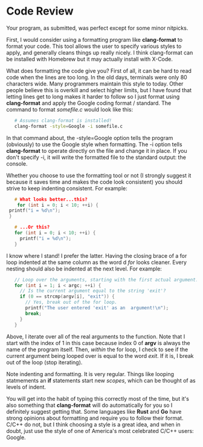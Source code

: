 # Code Review

Your program, as submitted, was perfect except for some minor nitpicks.

First, I would consider using a formatting program like **clang-format**
to format your code. This tool allows the user to specify various
styles to apply, and generally cleans things up really nicely. I think
clang-format can be installed with Homebrew but it may actually install
with X-Code.

What does formatting the code give you? First of all, it can be hard to
read code when the lines are too long. In the old days, terminals were
only 80 characters wide. Many programmers maintain this style to today.
Other people believe this is overkill and select higher limits, but I
have found that letting lines get to long makes it harder to follow so
I just format using **clang-format** and apply the Google coding
format / standard. The command to format *somefile.c* would look like
this:

```bash
   # Assumes clang-format is installed!
   clang-format -style=Google -i somefile.c
```

In that command about, the -style=Google option tells the program
(obviously) to use the Google style when formatting. The -i option tells
**clang-format** to operate directly on the file and change it in place.
If you don't specify -i, it will write the formatted file to the 
standard output: the console.

Whether you choose to use the formatting tool or not (I strongly 
suggest it because it saves time and makes the code look consistent)
you should strive to keep indenting consistent. For example:

```C
   # What looks better...this?
    for (int i = 0; i < 10; ++i) {
 printf("i = %d\n");
 }

   # ...Or this?
   for (int i = 0; i < 10; ++i) {
     printf("i = %d\n");
   }
```

I know where I stand! I prefer the latter.  Having the closing brace of
a for loop indented at the same column as the word d *for* looks cleaner.
Every nesting should also be indented at the next level. For example:

```C
   // Loop over the arguments, starting with the first actual argument.
   for (int i = 1; i < argc; ++i) {
     // Is the current argument equal to the string 'exit'?
     if (0 == strcmp(argv[i], "exit")) {
       // Yes, break out of the for loop.
       printf("The user entered 'exit' as an  argument!\n");
       break;
     }
   }
```

Above, I iterate over all of the real arguments to the function. Note
that I start with the index of 1 in this case because index 0 of **argv**
is always the name of the program itself.  Then, *within* the for loop,
I check to see if the current argument being looped over is equal to the
word *exit*.  If it is, I break out of the loop (stop iterating).

Note indenting and formatting. It is very regular.  Things like looping
statmements an **if** statements start new *scopes*, which can be thought
of as levels of indent. 

You will get into the habit of typing this correctly most of the time, but
it's also something that **clang-format** will do automatically for you
so I definitely suggest getting that. Some languages like **Rust** and
**Go** have strong opinions about formatting and require you to follow
their format. C/C++ do not, but I think choosing a style is a great idea,
and when in doubt, just use the style of one of America's most
celebrated C/C++ users: Google.
